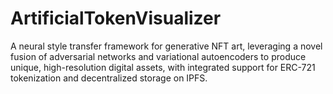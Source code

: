 # ArtificialTokenVisualizer
A neural style transfer framework for generative NFT art, leveraging a novel fusion of adversarial networks and variational autoencoders to produce unique, high-resolution digital assets, with integrated support for ERC-721 tokenization and decentralized storage on IPFS.
